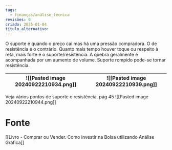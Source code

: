 ```yaml
---
tags:
  - finanças/análise_técnica
revisões: 0
criado: 2025-01-04
título_alternativo:
---
```

O suporte é quando o preço cai mas há uma pressão compradora. O de resistência é o contrário.
Quanto mais tempo houver toque ou respeito à reta, mais forte é o suporte/resistência.
A quebra geralmente é acompanhada por um aumento de volume. Suporte rompido pode-se tornar resistência.

| ![[Pasted image 20240922210934.png]] | ![[Pasted image 20240922210939.png]] |
| ------------------------------------ | ------------------------------------ |

Veja vários pontos de suporte e resistência. pág 45
![[Pasted image 20240922210944.png]]
# Fonte
[[Livro - Comprar ou Vender. Como investir na Bolsa utilizando Análise Gráfica]]